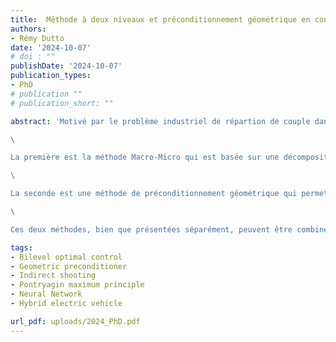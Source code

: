 ```yaml
---
title:  Méthode à deux niveaux et préconditionnement géométrique en contrôle optimal. Application au problème de répartition de couple des véhicules hybrides électriques.
authors:
- Rémy Dutto
date: '2024-10-07'
# doi : ""
publishDate: '2024-10-07'
publication_types:
- PhD
# publication ""
# publication_short: ""

abstract: 'Motivé par le problème industriel de répartion de couple dans les véhicules hybrides électriques, ce travail propose principalement deux nouveles méthodes de résoluon indirectes de problèmes de commande opmale. 

\

La première est la méthode Macro-Micro qui est basée sur une décomposition à deux niveaux du problème de commande opmale, faisant intervenir les fonc ons valeur de Belman de manière explicite à des temps préalablement fixés. Ces fonctions sont connues pour être assez difficile à construire. L’idée principale est d’approcher ces fonctions valeur par des réseaux de neurones, ce qui mène à une résoluon hiérarchique d’un problème d’opmisaon en dimension faible et d’un ensemble de problèmes de commande opmale définis sur des intervales de temps plus courts. 

\

La seconde est une méthode de préconditionnement géométrique qui permet une résoluon plus efficace du problème de commande opmale. Cette méthode, basée sur l’interprétaon géométrique du co-état et sur la transformée de Mathieu, utilise un changement de variable linéaire à partir de la simple transformaon d’une elipse en cercle. 

\

Ces deux méthodes, bien que présentées séparément, peuvent être combinées et mènent à une résoluon plus rapide, robuste et légère du problème de répartion de couple, permettant ainsi que de s’approcher des critères d’embarquabilités.'

tags:
- Bilevel optimal control
- Geometric preconditioner
- Indirect shooting
- Pontryagin maximum principle
- Neural Network
- Hybrid electric vehicle

url_pdf: uploads/2024_PhD.pdf
---
```

